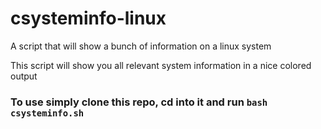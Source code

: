 # csysteminfo-linux
A script that will show a bunch of information on a linux system


This script will show you all relevant system information in a nice colored output

### To use simply clone this repo, cd into it and run `bash csysteminfo.sh`
